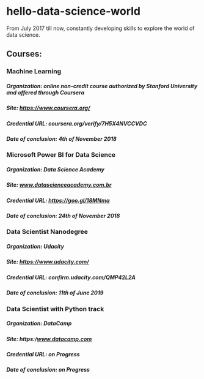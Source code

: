 # hello-data-science-world
From July 2017 till now, constantly developing skills to explore the world of data science. 

## Courses:

### Machine Learning 
##### Organization: online non-credit course authorized by Stanford University and offered through Coursera
##### Site: https://www.coursera.org/
##### Credential URL: coursera.org/verify/7H5X4NVCCVDC
##### Date of conclusion: 4th of November 2018 

### Microsoft Power BI for Data Science
##### Organization: Data Science Academy
##### Site: www.datascienceacademy.com.br
##### Credential URL: https://goo.gl/18MNma
##### Date of conclusion: 24th of November 2018

### Data Scientist Nanodegree
##### Organization: Udacity
##### Site: https://www.udacity.com/
##### Credential URL: confirm.udacity.com/QMP42L2A
##### Date of conclusion: 11th of June 2019

### Data Scientist with Python track
##### Organization: DataCamp
##### Site: https:/www.datacamp.com
##### Credential URL: on Progress
##### Date of conclusion: on Progress
